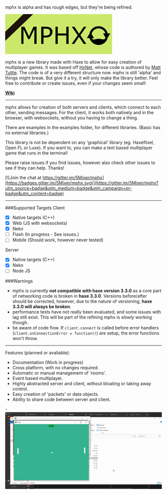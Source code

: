 mphx is alpha and has rough edges, but they're being refined.


![#mphx](Logo.png)

mphx is a new library made with Haxe to allow for easy creation of multiplayer games. It was based off [HxNet](https://github.com/MattTuttle/hxnet), whose code is authored by [Matt Tuttle](https://github.com/MattTuttle). The code is of a very different structure now. mphx is still 'alpha' and things might break. But give it a try, it will only make the library better. Feel free to contribute or create issues, even if your changes seem small!

[**Wiki**](https://github.com/5Mixer/mphx/wiki)

-------------

mphx allows for creation of both servers and clients, which connect to each other, sending messages. For the client, it works both natively and in the browser, with websockets, without you having to change a thing.

There are examples in the examples folder, for different libraries. (Basic has no external libraries.)

This library is not be dependent on any 'graphical' library (eg. Haxeflixel, Open FL or Luxe). If you want to, you can make a text based multiplayer game that runs in the terminal!

Please raise issues if you find issues, however also check other issues to see if they can help. Thanks!

[![Join the chat at https://gitter.im/5Mixer/mphx](https://badges.gitter.im/5Mixer/mphx.svg)](https://gitter.im/5Mixer/mphx?utm_source=badge&utm_medium=badge&utm_campaign=pr-badge&utm_content=badge)

-------------

###Supported Targets
Client

- [x] Native targets (C++)
- [x] Web (JS with websockets)
- [x] Neko
- [ ] Flash (In progress - See issues.)
- [ ] Mobile (Should work, however never tested) 

Server

- [x] Native targets (C++)
- [x] Neko
- [ ] Node JS

###Warnings


 - mphx is currently **not compatible with haxe version 3.3.0** as a core part of networking code is broken in **haxe 3.3.0**. Versions before/after should be corrected, however, due to the nature of versioning, **haxe 3.3.0 will always be broken**. 
 - performance tests have not really been evaluated, and some issues with lag still exist. This will be part of the refining mphx is *slowly* working though.
 - be aware of code flow. If `client.connect` is called before error handlers (`client.onConnectionError = function()`) are setup, the error functions won't throw.

--------------

Features (planned or avaliable):

-  Documentation (Work in progress)
-  Cross platform, with no changes required.
-  Automatic or manual management of 'rooms'.
-  Event based multiplayer.
-  Highly abstracted server and client, without bloating or taking away control.
-  Easy creation of 'packets' or data objects.
-  Ability to share code between server and client.


-![](/Pong.gif)
